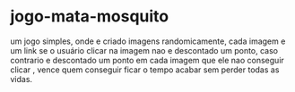 # jogo-mata-mosquito 
um jogo simples, onde e criado imagens randomicamente, cada imagem e um link se o usuário clicar na imagem nao e descontado um ponto, caso contrario e descontado um ponto em cada imagem que ele nao conseguir clicar , vence quem conseguir ficar o tempo acabar sem perder todas as vidas.
